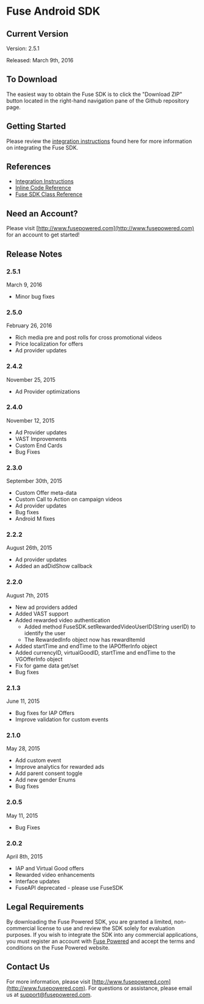 # Fuse Android SDK

## Current Version

Version: 2.5.1

Released: March 9th, 2016

## To Download
The easiest way to obtain the Fuse SDK is to click the "Download ZIP" button located in the right-hand navigation pane of the Github repository page.

## Getting Started

Please review the [integration instructions](https://wiki.fusepowered.com/index.php?title=Android) found here for more information on integrating the Fuse SDK.

## References

* [Integration Instructions](https://wiki.fusepowered.com/index.php?title=Android)
* [Inline Code Reference](http://fusepowered.github.io/FuseSDKAndroid/)
* [Fuse SDK Class Reference](https://wiki.fusepowered.com/docs/Android/classcom_1_1fusepowered_1_1_fuse_s_d_k.html)

## Need an Account?
Please visit [http://www.fusepowered.com](http://www.fusepowered.com) for an account to get started!

## Release Notes

### 2.5.1
March 9, 2016
* Minor bug fixes

### 2.5.0
February 26, 2016
* Rich media pre and post rolls for cross promotional videos
* Price localization for offers
* Ad provider updates

### 2.4.2
November 25, 2015
* Ad Provider optimizations

### 2.4.0
November 12, 2015
* Ad Provider updates
* VAST Improvements
* Custom End Cards
* Bug Fixes

### 2.3.0
September 30th, 2015
* Custom Offer meta-data
* Custom Call to Action on campaign videos
* Ad provider updates
* Bug fixes
* Android M fixes

### 2.2.2
August 26th, 2015
* Ad provider updates
* Added an adDidShow callback

### 2.2.0
August 7th, 2015
* New ad providers added
* Added VAST support
* Added rewarded video authentication 
  * Added method FuseSDK.setRewardedVideoUserID(String userID) to identify the user
  * The RewardedInfo object now has rewardItemId
* Added startTime and endTime to the IAPOfferInfo object
* Added currencyID, virtualGoodID, startTime and endTime to the VGOfferInfo object
* Fix for game data get/set
* Bug fixes

### 2.1.3
June 11, 2015
* Bug fixes for IAP Offers
* Improve validation for custom events

### 2.1.0
May 28, 2015
* Add custom event
* Improve analytics for rewarded ads
* Add parent consent toggle
* Add new gender Enums
* Bug fixes

### 2.0.5
May 11, 2015
* Bug Fixes

### 2.0.2
April 8th, 2015
* IAP and Virtual Good offers
* Rewarded video enhancements
* Interface updates
* FuseAPI deprecated - please use FuseSDK

## Legal Requirements
By downloading the Fuse Powered SDK, you are granted a limited, non-commercial license to use and review the SDK solely for evaluation purposes.  If you wish to integrate the SDK into any commercial applications, you must register an account with [Fuse Powered](https://www.fusepowered.com) and accept the terms and conditions on the Fuse Powered website.

## Contact Us
For more information, please visit [http://www.fusepowered.com](http://www.fusepowered.com). For questions or assistance, please email us at [support@fusepowered.com](mailto:support@fusepowered.com).
